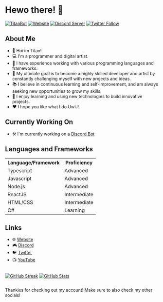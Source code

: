 # Hewo there! 🦊

[![TitanBot](https://img.shields.io/website?label=titanbot.net&style=for-the-badge&url=https%3A%2F%2Ftitanbot.net)][titanbot]
[![Website](https://img.shields.io/website?label=titanstudios.tk&style=for-the-badge&url=https%3A%2F%2Ftitanstudios.tk)][website]
[![Discord Server](https://img.shields.io/discord/708843719528284262.svg?color=5865f2&style=for-the-badge&logo=discord)][discord]
[![Twitter Follow](https://img.shields.io/twitter/follow/deathstormtitan?color=1DA1F2&logo=twitter&style=for-the-badge)][twitter]

## About Me
- 📜 Hoi im Titan!
- 💻 I'm a programmer and digital artist.
- 🌟 I have experience working with various programming languages and frameworks.
- 🎯 My ultimate goal is to become a highly skilled developer and artist by constantly challenging myself with new projects and ideas.
- 📚 I believe in continuous learning and self-improvement, and am always seeking new opportunities to grow my skills.
- 🚀 I enjoy learning and using new technologies to build innovative projects.
- ❤️ I hope you like what I do UwU!

## Currently Working On
- ⚒️ I'm currently working on a [Discord Bot][titanbot]

## Languages and Frameworks
<table>
  <tr>
    <th>Language/Framework</th>
    <th>Proficiency</th>
  </tr>
  <tr>
    <td>Typescript</td>
    <td>Advanced</td>
  </tr>
  <tr>
    <td>Javascript</td>
    <td>Advanced</td>
  </tr>
  <tr>
    <td>Node.js</td>
    <td>Advanced</td>
  </tr>
  <tr>
    <td>ReactJS</td>
    <td>Intermediate</td>
  </tr>
  <tr>
    <td>HTML/CSS</td>
    <td>Intermediate</td>
  </tr>
  <tr>
    <td>C#</td>
    <td>Learning</td>
  </tr>
</table>

## Links
- 🌐 [Website][website]
- 🎮 [Discord][discord]
- 🐦 [Twitter][twitter]
- 📺 [YouTube][youtube]

##
[![GitHub Streak](https://streak-stats.demolab.com?user=DSTitan&theme=dark&hide_border=true&date_format=j%20M%5B%20Y%5D&background=45%2C210331%2C000439)](https://titanstudios.tk)
[![GitHub Stats](https://github-readme-stats.vercel.app/api?username=DSTitan&count_private=true&show_icons=true&include_all_commits=true&hide_border=true&custom_title=UwU&card_width=495px&ring_color=FA8B00&icon_color=FA8B00&text_color=ffffff&text_bold=false&bg_color=45%2C000439%2C210331)](https://titanstudios.tk)
##

Thankies for checking out my account! Make sure to also check my other socials!

[website]: https://www.titanstudios.tk
[titanbot]: https://www.titanbot.net
[discord]: https://discord.com/invite/j5pkCEff8P
[twitter]: https://twitter.com/intent/follow?original_referer=https%3A%2F%2Fgithub.com%2Fdeathstormtitan&screen_name=deathstormtitan
[youtube]: https://www.youtube.com/@deathstormtitan
